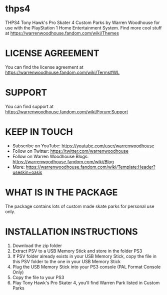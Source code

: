 # thps4
THPS4 Tony Hawk's Pro Skater 4 Custom Parks by Warren Woodhouse for use with the PlayStation 1 Home Entertainment System. Find more cool stuff at https://warrenwoodhouse.fandom.com/wiki/Themes

# LICENSE AGREEMENT
You can find the license agreement at https://warrenwoodhouse.fandom.com/wiki/Terms#WL

# SUPPORT
You can find support at https://warrenwoodhouse.fandom.com/wiki/Forum:Support

# KEEP IN TOUCH
* Subscribe on YouTube: https://youtube.com/user/warrenwoodhouse
* Follow on Twitter: https://twitter.com/warrenwoodhouse
* Follow on Warren Woodhouse Blogs: https://warrenwoodhouse.fandom.com/wiki/Blog
* More: https://warrenwoodhouse.fandom.com/wiki/Template:Header?useskin=oasis

# WHAT IS IN THE PACKAGE
The package contains lots of custom made skate parks for personal use only.

# INSTALLATION INSTRUCTIONS
1. Download the zip folder
2. Extract PSV to a USB Memory Stick and store in the folder PS3
3. If PSV folder already exists in your USB Memory Stick, copy the file in this PSV folder
to the one in your USB Memory Stick
4. Plug the USB Memory Stick into your PS3 console (PAL Format Console Only)
5. Copy the file to your PS3
6. Play Tony Hawk's Pro Skater 4, you'll find Warren Park listed in Custom Parks
